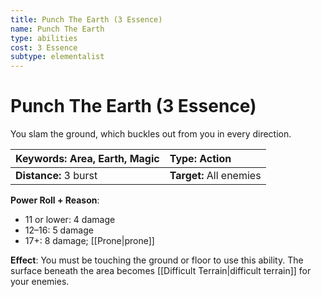 ```yaml
---
title: Punch The Earth (3 Essence)
name: Punch The Earth
type: abilities
cost: 3 Essence
subtype: elementalist
---
```


# Punch The Earth (3 Essence)

You slam the ground, which buckles out from you in every direction.

| **Keywords:** Area, Earth, Magic | **Type:** Action        |
| :------------------------------- | :---------------------- |
| **Distance:** 3 burst            | **Target:** All enemies |

**Power Roll + Reason**:

- 11 or lower: 4 damage
- 12–16: 5 damage
- 17+: 8 damage; [[Prone|prone]]

**Effect**: You must be touching the ground or floor to use this ability. The surface beneath the area becomes [[Difficult Terrain|difficult terrain]] for your enemies.
